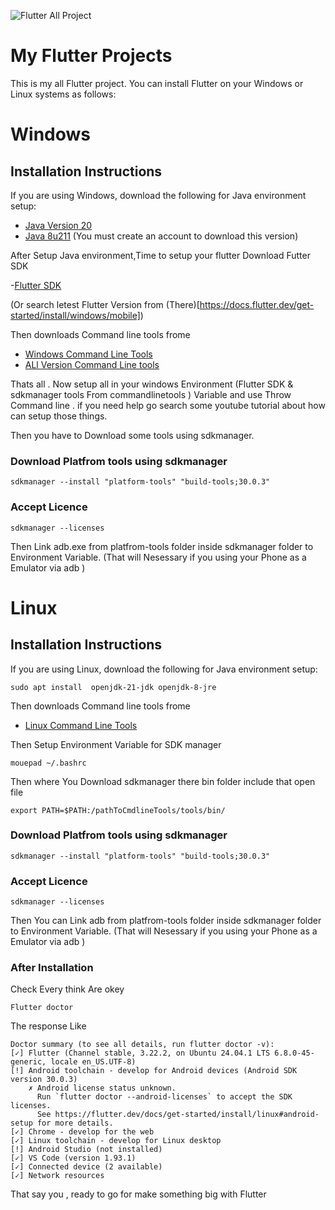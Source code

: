 
![Flutter All Project ](https://cdn.prod.website-files.com/5f841209f4e71b2d70034471/60bb4a2e143f632da3e56aea_Flutter%20app%20development%20(2).png)

# My Flutter Projects

This is my all Flutter project. You can install Flutter on your Windows or Linux systems as follows:

<h1>Windows</h1>

## Installation Instructions

If you are using Windows, download the following for Java environment setup:

- [Java Version 20](https://download.oracle.com/java/20/archive/jdk-20.0.2_windows-x64_bin.exe)
- [Java 8u211](https://www.oracle.com/java/technologies/javase/javase8u211-later-archive-downloads.html#license-lightbox) (You must create an account to download this version)

After Setup Java environment,Time to setup your flutter 
Download Futter SDK 

-[Flutter SDK](https://storage.googleapis.com/flutter_infra_release/releases/stable/windows/flutter_windows_3.24.3-stable.zip)

 (Or search letest Flutter Version from (There)[https://docs.flutter.dev/get-started/install/windows/mobile])

Then downloads Command line tools frome 

- [Windows Command Line Tools](https://dl.google.com/android/repository/commandlinetools-win-11076708_latest.zip)
- [ALl Version Command Line tools ](https://developer.android.com/studio)

Thats all . Now setup all in your windows Environment (Flutter SDK  & sdkmanager tools From commandlinetools ) Variable and use Throw Command line . if you need help go search some youtube tutorial about how can setup those things.

Then you have to Download some tools using sdkmanager.
<h3>Download  Platfrom tools using sdkmanager </h3>

```
sdkmanager --install "platform-tools" "build-tools;30.0.3" 
```
<h3>Accept Licence </h3>

```
sdkmanager --licenses
```

Then Link adb.exe from platfrom-tools folder inside sdkmanager folder to Environment Variable. (That will Nesessary if you using your Phone as a Emulator via adb )

<h1>Linux</h1>

## Installation Instructions

If you are using Linux, download the following for Java environment setup:
```
sudo apt install  openjdk-21-jdk openjdk-8-jre  
```
Then downloads Command line tools frome 

- [Linux Command Line Tools](https://dl.google.com/android/repository/commandlinetools-linux-11076708_latest.zip)

Then Setup Environment Variable for SDK manager 
```
mouepad ~/.bashrc 
```
Then where  You Download sdkmanager there bin folder include that open file 

```
export PATH=$PATH:/pathToCmdlineTools/tools/bin/
```

<h3>Download  Platfrom tools using sdkmanager </h3>

```
sdkmanager --install "platform-tools" "build-tools;30.0.3" 
```
<h3>Accept Licence </h3>

```
sdkmanager --licenses
```
Then You can Link adb from platfrom-tools folder inside sdkmanager folder to Environment Variable. (That will Nesessary if you using your Phone as a Emulator via adb )

### After  Installation

Check Every think Are okey 

```
Flutter doctor
```

The response Like

```
Doctor summary (to see all details, run flutter doctor -v):
[✓] Flutter (Channel stable, 3.22.2, on Ubuntu 24.04.1 LTS 6.8.0-45-generic, locale en_US.UTF-8)
[!] Android toolchain - develop for Android devices (Android SDK version 30.0.3)
    ✗ Android license status unknown.
      Run `flutter doctor --android-licenses` to accept the SDK licenses.
      See https://flutter.dev/docs/get-started/install/linux#android-setup for more details.
[✓] Chrome - develop for the web
[✓] Linux toolchain - develop for Linux desktop
[!] Android Studio (not installed)
[✓] VS Code (version 1.93.1)
[✓] Connected device (2 available)
[✓] Network resources

```

That say you , ready to go for make something big with Flutter 
